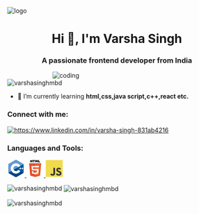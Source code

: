 ![logo]()
<h1 align="center">Hi 👋, I'm Varsha Singh</h1>
<h3 align="center">A passionate frontend developer from India</h3>
<img align="right" alt="coding" width="400" src="https://i.ytimg.com/vi/qyff1OBDKpI/maxresdefault.jpg"

<p align="left"> <img src="https://komarev.com/ghpvc/?username=varshasinghmbd&label=Profile%20views&color=0e75b6&style=flat" alt="varshasinghmbd" /> </p>

- 🌱 I’m currently learning **html,css,java script,c++,react etc.**

<h3 align="left">Connect with me:</h3>
<p align="left">
<a href="https://linkedin.com/in/https://www.linkedin.com/in/varsha-singh-831ab4216" target="blank"><img align="center" src="https://raw.githubusercontent.com/rahuldkjain/github-profile-readme-generator/master/src/images/icons/Social/linked-in-alt.svg" alt="https://www.linkedin.com/in/varsha-singh-831ab4216" height="30" width="40" /></a>
</p>

<h3 align="left">Languages and Tools:</h3>
<p align="left"> <a href="https://www.w3schools.com/cpp/" target="_blank" rel="noreferrer"> <img src="https://raw.githubusercontent.com/devicons/devicon/master/icons/cplusplus/cplusplus-original.svg" alt="cplusplus" width="40" height="40"/> </a> <a href="https://www.w3.org/html/" target="_blank" rel="noreferrer"> <img src="https://raw.githubusercontent.com/devicons/devicon/master/icons/html5/html5-original-wordmark.svg" alt="html5" width="40" height="40"/> </a> <a href="https://developer.mozilla.org/en-US/docs/Web/JavaScript" target="_blank" rel="noreferrer"> <img src="https://raw.githubusercontent.com/devicons/devicon/master/icons/javascript/javascript-original.svg" alt="javascript" width="40" height="40"/> </a> </p>

<p><img align="left" src="https://github-readme-stats.vercel.app/api/top-langs?username=varshasinghmbd&show_icons=true&locale=en&layout=compact" alt="varshasinghmbd" /></p>

<p>&nbsp;<img align="center" src="https://github-readme-stats.vercel.app/api?username=varshasinghmbd&show_icons=true&locale=en" alt="varshasinghmbd" /></p>

<p><img align="center" src="https://github-readme-streak-stats.herokuapp.com/?user=varshasinghmbd&" alt="varshasinghmbd" /></p>

